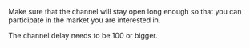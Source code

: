 Make sure that the channel will stay open long enough so that you can participate in the market you are interested in.

The channel delay needs to be 100 or bigger.